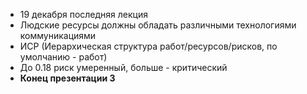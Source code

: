 - 19 декабря последняя лекция
- Людские ресурсы должны обладать различными технологиями коммуникациями
- ИСР (Иерархическая структура работ/ресурсов/рисков, по умолчанию - работ)
- До 0.18 риск умеренный, больше - критический
- **Конец презентации 3**
